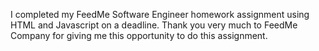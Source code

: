 I completed my FeedMe Software Engineer homework assignment using HTML and Javascript on a deadline. Thank you very much to FeedMe Company for giving me this opportunity to do this assignment.
